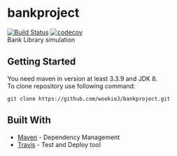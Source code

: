 # bankproject

[![Build Status](https://travis-ci.org/wookieJ/bankproject.svg?branch=master)](https://travis-ci.org/wookieJ/bankproject)
[![codecov](https://codecov.io/gh/wookieJ/bankproject/branch/master/graph/badge.svg)](https://codecov.io/gh/wookieJ/bankproject)<br/>
Bank Library simulation
## Getting Started

You need maven in version at least 3.3.9 and JDK 8.<br/>
To clone repository use following command:

```
git clone https://github.com/wookieJ/bankproject.git
```
<!--
## Installing

To build and install project use following command:
```
mvn clean install compile
```
-->
<!-- Add manifest and than package command above for install and running section -->

<!--
## Running
After building the application run following command to start it:
```
java -jar target/rest-app.jar
```
Maybe add choosing port option in parameters when starting jar file and add exception and description of it here.
-->

## Built With
* [Maven](https://maven.apache.org/) - Dependency Management
* [Travis](https://travis-ci.org/) - Test and Deploy tool